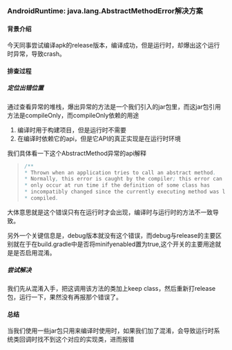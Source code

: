 ### AndroidRuntime: java.lang.AbstractMethodError解决方案

#### 背景介绍

今天同事尝试编译apk的release版本，编译成功，但是运行时，却爆出这个运行时异常，导致crash。

#### 排查过程

##### 定位出错位置

通过查看异常的堆栈，爆出异常的方法是一个我们引入的jar包里，而这jar包引用方法是compileOnly，而compileOnly依赖的用途

1. 编译时用于构建项目，但是运行时不需要
2. 在编译时依赖它的api，但是它API的真正实现是在运行时环境

我们具体看一下这个AbstractMethod异常的api解释

>```java
>/**
> * Thrown when an application tries to call an abstract method.
> * Normally, this error is caught by the compiler; this error can
> * only occur at run time if the definition of some class has
> * incompatibly changed since the currently executing method was last
> * compiled.
>```

大体意思就是这个错误只有在运行时才会出现，编译时与运行时的方法不一致导致。

另外一个关键信息是，debug版本就没有这个错误，而debug与release的主要区别就在于在build.gradle中是否将minifyenabled置为true,这个开关的主要用途就是是否启用混淆。

##### 尝试解决

我们先从混淆入手，把这调用该方法的类加上keep class，然后重新打release包，运行一下，果然没有再报那个错误了。

#### 总结

当我们使用一些jar包只用来编译时使用时，如果我们加了混淆，会导致运行时系统类回调时找不到这个对应的实现类，进而报错





































































































